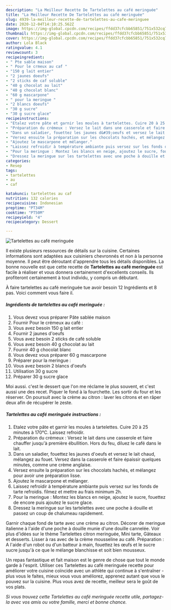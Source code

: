 ```yaml
---
description: "La Meilleur Recette De Tartelettes au café meringuée"
title: "La Meilleur Recette De Tartelettes au café meringuée"
slug: 4939-la-meilleur-recette-de-tartelettes-au-cafe-meringuee
date: 2020-12-04T14:10:25.562Z
image: https://img-global.cpcdn.com/recipes/ffdd37cfcbb65851/751x532cq70/tartelettes-au-cafe-meringuee-photo-principale-de-la-recette.jpg
thumbnail: https://img-global.cpcdn.com/recipes/ffdd37cfcbb65851/751x532cq70/tartelettes-au-cafe-meringuee-photo-principale-de-la-recette.jpg
cover: https://img-global.cpcdn.com/recipes/ffdd37cfcbb65851/751x532cq70/tartelettes-au-cafe-meringuee-photo-principale-de-la-recette.jpg
author: Lola Black
ratingvalue: 4.1
reviewcount: 3
recipeingredient:
- " Pte sable maison"
- " Pour le crmeux au caf "
- "150 g lait entier"
- "2 jaunes doeufs"
- "2 sticks de caf soluble"
- "40 g chocolat au lait"
- "40 g chocolat blanc"
- "60 g mascarpone"
- " pour la meringue "
- "2 blancs doeufs"
- "30 g sucre"
- "30 g sucre glace"
recipeinstructions:
- "Etalez votre pâte et garnir les moules à tartelettes. Cuire 20 à 25 minutes à 170°C. Laissez refroidir."
- "Préparation du crémeux : Versez le lait dans une casserole et faire chauffer jusqu&#39;à première ébullition. Hors du feu, diluez le café dans le lait."
- "Dans un saladier, fouettez les jaunes d&#39;oeufs et versez le lait chaud, mélangez au fouet. Versez dans la casserole et faire épaissir quelques minutes, comme une crème anglaise."
- "Versez ensuite la préparation sur les chocolats hachés, et mélangez pour avoir une préparation lisse."
- "Ajoutez le mascarpone et mélanger."
- "Laissez refroidir à température ambiante puis versez sur les fonds de tarte refroidis. filmez et mettre au frais minimum 2h."
- "Pour la meringue : Montez les blancs en neige, ajoutez le sucre, fouettez de encore puis ajoutez le sucre glace."
- "Dressez la meringue sur les tartelettes avec une poche à douille et passez un coup de chalumeau rapidement."
categories:
- Resep
tags:
- tartelettes
- au
- caf

katakunci: tartelettes au caf 
nutrition: 132 calories
recipecuisine: Indonesian
preptime: "PT34M"
cooktime: "PT50M"
recipeyield: "4"
recipecategory: Dessert

---
```



![Tartelettes au café meringuée](https://img-global.cpcdn.com/recipes/ffdd37cfcbb65851/751x532cq70/tartelettes-au-cafe-meringuee-photo-principale-de-la-recette.jpg)

Il existe plusieurs ressources de détails sur la cuisine. Certaines informations sont adaptées aux cuisiniers chevronnés et non à la personne moyenne. Il peut être déroutant d'apprendre tous les détails disponibles. La bonne nouvelle est que cette recette de <strong> Tartelettes au café meringuée </strong> est facile à réaliser et vous donnera certainement d'excellents conseils. Ils profiteront certainement à tout individu, y compris un débutant.

<!--inarticleads1-->

À faire tartelettes au café meringuée tue avoir besoin 12 Ingrédients et 8 pas. Voici comment vous faire il.

##### Ingrédients de tartelettes au café meringuée :

1. Vous devez vous préparer  Pâte sablée maison
1. Fournir  Pour le crémeux au café :
1. Vous avez besoin 150 g lait entier
1. Fournir 2 jaunes d&#39;oeufs
1. Vous avez besoin 2 sticks de café soluble
1. Vous avez besoin 40 g chocolat au lait
1. Fournir 40 g chocolat blanc
1. Vous devez vous préparer 60 g mascarpone
1. Préparer  pour la meringue :
1. Vous avez besoin 2 blancs d&#39;oeufs
1. Utilisation 30 g sucre
1. Préparer 30 g sucre glace


Moi aussi. c&#39;est le dessert que l&#39;on me réclame le plus souvent, et c&#39;est aussi une des recet. Piquer le fond à la fourchette. Les sortir du four et les réserver. On poursuit avec la crème au citron : laver les citrons et en râper deux afin de récupérer le zeste. 

<!--inarticleads2-->

##### Tartelettes au café meringuée instructions :

1. Etalez votre pâte et garnir les moules à tartelettes. Cuire 20 à 25 minutes à 170°C. Laissez refroidir.
1. Préparation du crémeux : Versez le lait dans une casserole et faire chauffer jusqu&#39;à première ébullition. Hors du feu, diluez le café dans le lait.
1. Dans un saladier, fouettez les jaunes d&#39;oeufs et versez le lait chaud, mélangez au fouet. Versez dans la casserole et faire épaissir quelques minutes, comme une crème anglaise.
1. Versez ensuite la préparation sur les chocolats hachés, et mélangez pour avoir une préparation lisse.
1. Ajoutez le mascarpone et mélanger.
1. Laissez refroidir à température ambiante puis versez sur les fonds de tarte refroidis. filmez et mettre au frais minimum 2h.
1. Pour la meringue : Montez les blancs en neige, ajoutez le sucre, fouettez de encore puis ajoutez le sucre glace.
1. Dressez la meringue sur les tartelettes avec une poche à douille et passez un coup de chalumeau rapidement.


Garnir chaque fond de tarte avec une crème au citron. Décorer de meringue italienne à l&#39;aide d&#39;une poche à douille munie d&#39;une douille cannelée. Voir plus d&#39;idées sur le thème Tartelettes citron meringuée, Mini tarte, Gâteaux et desserts. Lisser à ras avec de la crème mousseline au café. Préparation : A l&#39;aide d&#39;un robot ou d&#39;un batteur à main, fouettez les œufs et le sucre sucre jusqu&#39;à ce que le mélange blanchisse et soit bien mousseux. 

<!--inarticleads1-->

<p>
Un repas fantastique et fait maison est le genre de chose que tout le monde garde à l'esprit. Utiliser ces Tartelettes au café meringuée recette pour améliorer votre cuisine coïncide avec un athlète qui continue à s'entraîner - plus vous le faites, mieux vous vous améliorez, apprenez autant que vous le pouvez sur la cuisine. Plus vous avez de recette, meilleur sera le goût de vos plats.
</p>

<p>
<i>Si vous trouvez cette Tartelettes au café meringuée recette utile, partagez-la avec vos amis ou votre famille, merci et bonne chance.</i>
</p>

